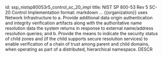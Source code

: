 id: ssp_nistsp80053r5_control_sc_20_impl
title: NIST SP 800-53 Rev 5 SC-20 Control Implementation
format: markdown
...
{{organization}} uses Network Infrastructure to a.    Provide additional data origin authentication and integrity verification artifacts along with the
      authoritative name resolution data the system returns in response to external
name/address
      resolution queries; and
b.    Provide the means to indicate the security status of child zones and (if the child supports
      secure resolution services) to enable verification of a chain of trust among
parent and child
      domains, when operating as part of a distributed, hierarchical namespace.
 DESCR
